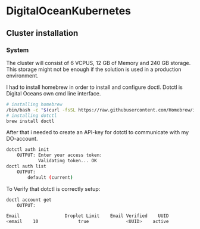 # DigitalOceanKubernetes

## Cluster installation
### System
The cluster will consist of 6 VCPUS, 12 GB of Memory and 240 GB storage. This storage might not be enough if the solution is used in a production environment. 


I had to install homebrew in order to install and configure doctl. Dotctl is Digital Oceans own cmd line interface. 


```bash
# installing homebrew
/bin/bash -c "$(curl -fsSL https://raw.githubusercontent.com/Homebrew/install/HEAD/install.sh)"
# installing dotctl
brew install doctl
```
After that i needed to create an API-key for dotctl to communicate with my DO-account.

```bash
dotctl auth init
    OUTPUT: Enter your access token: 
            Validating token... OK
doctl auth list
    OUTPUT:
        default (current)
```

To Verify that dotctl is correctly setup:
```bash
doctl account get
    OUTPUT: 

Email                 Droplet Limit    Email Verified    UUID                                    Status
<email    10               true              <UUID>    active
```


